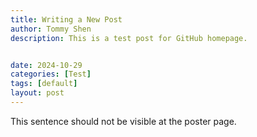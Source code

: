 ```yaml
---
title: Writing a New Post
author: Tommy Shen
description: This is a test post for GitHub homepage.


date: 2024-10-29
categories: [Test]
tags: [default]
layout: post
---
```

This sentence should not be visible at the poster page.
